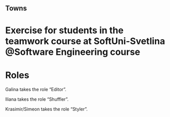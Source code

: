 ## Towns
# Exercise for students in the teamwork course at SoftUni-Svetlina @Software Engineering course

# Roles

Galina takes the role “Editor”.

Iliana takes the role “Shuffler”.

Krasimir/Simeon takes the role “Styler”.